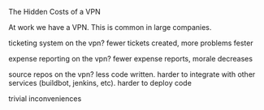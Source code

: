 The Hidden Costs of a VPN

At work we have a VPN. This is common in large companies.

ticketing system on the vpn? fewer tickets created, more problems fester

expense reporting on the vpn? fewer expense reports, morale decreases

source repos on the vpn? less code written. harder to integrate with other services (buildbot, jenkins, etc). harder to deploy code

trivial inconveniences

